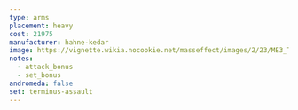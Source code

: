```yaml
---
type: arms
placement: heavy
cost: 21975
manufacturer: hahne-kedar
image: https://vignette.wikia.nocookie.net/masseffect/images/2/23/ME3_Terminus_Assault_Armor.png/revision/latest?cb=20120314195928
notes:
  - attack_bonus
  - set_bonus
andromeda: false
set: terminus-assault
---
```

